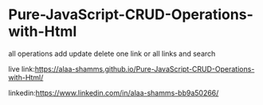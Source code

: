 # Pure-JavaScript-CRUD-Operations-with-Html
all operations add update delete one link or all links and search 

live link:https://alaa-shamms.github.io/Pure-JavaScript-CRUD-Operations-with-Html/

linkedin:https://www.linkedin.com/in/alaa-shamms-bb9a50266/

